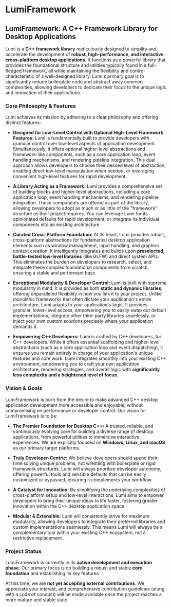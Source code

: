 # LumiFramework
## LumiFramework: A C++ Framework Library for Desktop Applications

Lumi is a **C++ framework library** meticulously designed to simplify and accelerate the development of **robust, high-performance, and interactive cross-platform desktop applications**. It functions as a powerful library that provides the foundational structure and utilities typically found in a full-fledged framework, all while maintaining the flexibility and control characteristic of a well-designed library. Lumi's primary goal is to significantly reduce boilerplate code and abstract away common complexities, allowing developers to dedicate their focus to the unique logic and innovation of their applications.

### Core Philosophy & Features

Lumi achieves its mission by adhering to a clear philosophy and offering distinct features:

* **Designed for Low-Level Control with Optional High-Level Framework Features:** Lumi is fundamentally built to provide developers with granular control over low-level aspects of application development. Simultaneously, it offers optional higher-level abstractions and framework-like components, such as a core application loop, event handling mechanisms, and rendering pipeline integration. This dual approach allows developers to choose their desired level of abstraction, enabling direct low-level manipulation when needed, or leveraging convenient high-level features for rapid development.

* **A Library Acting as a Framework:** Lumi provides a comprehensive set of building blocks and higher-level abstractions, including a core application loop, event handling mechanisms, and rendering pipeline integration. These components are offered as part of the library, allowing developers to adopt as much or as little of the "framework" structure as their project requires. You can leverage Lumi for its opinionated defaults for rapid development, or integrate its individual components into an existing architecture.

* **Curated Cross-Platform Foundation:** At its heart, Lumi provides robust, cross-platform abstractions for fundamental desktop application elements such as window management, input handling, and graphics context creation. It intelligently integrates and builds upon **preselected, battle-tested low-level libraries** (like GLFW) and direct system APIs. This eliminates the burden on developers to research, select, and integrate these complex foundational components from scratch, ensuring a stable and performant base.

* **Exceptional Modularity & Developer Control:** Lumi is built with supreme modularity in mind. It is provided as both **static and dynamic libraries**, offering unparalleled flexibility in how you link it to your project. Unlike monolithic frameworks that often dictate your application's entire architecture, Lumi adapts to *your* application's logic. It provides granular, lower-level access, empowering you to easily swap out default implementations, integrate other third-party libraries seamlessly, or inject your own custom solutions precisely where your application demands it.

* **Empowering C++ Developers:** Lumi is crafted by C++ developers, for C++ developers. While it offers essential scaffolding and higher-level abstractions (such as a core application loop and event dispatching), it ensures you remain entirely in charge of your application's unique features and core work. Lumi integrates smoothly into your existing C++ environment, empowering you to craft your own application architecture, rendering strategies, and overall logic with **significantly less complexity and a heightened level of focus**.

### Vision & Goals

LumiFramework is born from the desire to make advanced C++ desktop application development more accessible and enjoyable, without compromising on performance or developer control. Our vision for LumiFramework is to be:

* **The Premier Foundation for Desktop C++:** A trusted, reliable, and continuously evolving core for building a diverse range of desktop applications, from powerful utilities to immersive interactive experiences. We are explicitly focused on **Windows, Linux, and macOS** as our primary target platforms.

* **Truly Developer-Centric:** We believe developers should spend their time solving unique problems, not wrestling with boilerplate or rigid framework structures. Lumi will always prioritize developer autonomy, offering powerful tools and sensible defaults that can be easily customized or bypassed, ensuring it complements your workflow.

* **A Catalyst for Innovation:** By simplifying the underlying complexities of cross-platform setup and low-level interactions, Lumi aims to empower developers to bring their unique ideas to life faster, fostering greater innovation within the C++ desktop application space.

* **Modular & Extensible:** Lumi will consistently strive for maximum modularity, allowing developers to integrate their preferred libraries and custom implementations seamlessly. This means Lumi will always be a complementary tool within your existing C++ ecosystem, not a restrictive replacement.

### Project Status

LumiFramework is currently in its **active development and execution phase**. Our primary focus is on building a robust and stable **core foundation** and establishing its key features.

At this time, we are **not yet accepting external contributions**. We appreciate your interest, and comprehensive contribution guidelines (along with a code of conduct) will be made available once the project reaches a more mature and stable state.
